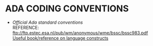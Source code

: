 # ADA CODING CONVENTIONS
 * _Official Ada standard conventions_  
REFERENCE: ftp://ftp.estec.esa.nl/pub/wm/anonymous/wme/bssc/bssc983.pdf  
[Useful book/reference on language constructs](https://en.wikibooks.org/wiki/Ada_Programming)
